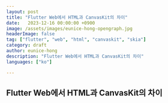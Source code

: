 ```yaml
---
layout: post
title: "Flutter Web에서 HTML과 CanvasKit의 차이"
date:   2023-12-16 00:00:00 +0900
image: /assets/images/eunice-hong-opengraph.jpg
headerImage: false
tag: ["flutter", "web", "html", "canvaskit", "skia"]
category: draft
author: eunice-hong
description: "Flutter Web에서 HTML과 CanvasKit의 차이"
languages: ["ko"]

---
```


## Flutter Web에서 HTML과 CanvasKit의 차이